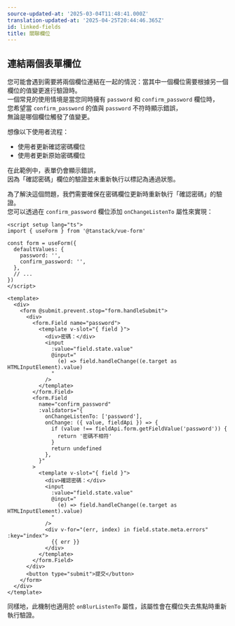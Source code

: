 ```yaml
---
source-updated-at: '2025-03-04T11:48:41.000Z'
translation-updated-at: '2025-04-25T20:44:46.365Z'
id: linked-fields
title: 關聯欄位
---
```

## 連結兩個表單欄位

您可能會遇到需要將兩個欄位連結在一起的情況：當其中一個欄位需要根據另一個欄位的值變更進行驗證時。  
一個常見的使用情境是當您同時擁有 `password` 和 `confirm_password` 欄位時，  
您希望當 `confirm_password` 的值與 `password` 不符時顯示錯誤，  
無論是哪個欄位觸發了值變更。

想像以下使用者流程：

- 使用者更新確認密碼欄位
- 使用者更新原始密碼欄位

在此範例中，表單仍會顯示錯誤，  
因為「確認密碼」欄位的驗證並未重新執行以標記為通過狀態。

為了解決這個問題，我們需要確保在密碼欄位更新時重新執行「確認密碼」的驗證。  
您可以透過在 `confirm_password` 欄位添加 `onChangeListenTo` 屬性來實現：

```vue
<script setup lang="ts">
import { useForm } from '@tanstack/vue-form'

const form = useForm({
  defaultValues: {
    password: '',
    confirm_password: '',
  },
  // ...
})
</script>

<template>
  <div>
    <form @submit.prevent.stop="form.handleSubmit">
      <div>
        <form.Field name="password">
          <template v-slot="{ field }">
            <div>密碼：</div>
            <input
              :value="field.state.value"
              @input="
                (e) => field.handleChange((e.target as HTMLInputElement).value)
              "
            />
          </template>
        </form.Field>
        <form.Field
          name="confirm_password"
          :validators="{
            onChangeListenTo: ['password'],
            onChange: ({ value, fieldApi }) => {
              if (value !== fieldApi.form.getFieldValue('password')) {
                return '密碼不相符'
              }
              return undefined
            },
          }"
        >
          <template v-slot="{ field }">
            <div>確認密碼：</div>
            <input
              :value="field.state.value"
              @input="
                (e) => field.handleChange((e.target as HTMLInputElement).value)
              "
            />
            <div v-for="(err, index) in field.state.meta.errors" :key="index">
              {{ err }}
            </div>
          </template>
        </form.Field>
      </div>
      <button type="submit">提交</button>
    </form>
  </div>
</template>
```

同樣地，此機制也適用於 `onBlurListenTo` 屬性，該屬性會在欄位失去焦點時重新執行驗證。

